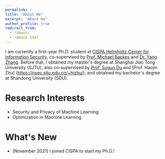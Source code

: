```yaml
---
permalink: /
title: "About Me"
excerpt: "About me"
author_profile: true
redirect_from: 
  - /about/
  - /about.html
---
```

I am currently a first-year Ph.D. student at [CISPA Helmholtz Center for Information Security](https://cispa.de/en), co-supervised by [Prof. Michael Backes](https://cispa.de/en/about/director-page) and [Dr. Yang Zhang](https://yangzhangalmo.github.io/). Before that, I obtained my master's degree at Shanghai Jiao Tong University (SJTU), also co-supervised by [Prof. Suguo Du](https://www.acem.sjtu.edu.cn/faculty/dusuguo.html) and [Prof. Haojin Zhu] (https://nsec.sjtu.edu.cn/~hjzhu/), and obtained my bachelor's degree at Shandong University (SDU).

Research Interests
======
- Security and Privacy of Machine Learning
- Optimization in Machine Learning

What's New
======
- [November 2021] I joined CISPA to start my Ph.D.!
